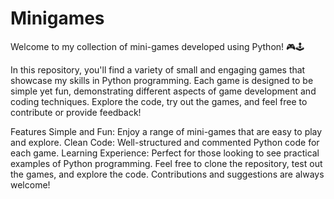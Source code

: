 # Minigames
Welcome to my collection of mini-games developed using Python! 🎮🕹️

In this repository, you'll find a variety of small and engaging games that showcase my skills in Python programming. Each game is designed to be simple yet fun, demonstrating different aspects of game development and coding techniques. Explore the code, try out the games, and feel free to contribute or provide feedback!

Features
Simple and Fun: Enjoy a range of mini-games that are easy to play and explore.
Clean Code: Well-structured and commented Python code for each game.
Learning Experience: Perfect for those looking to see practical examples of Python programming.
Feel free to clone the repository, test out the games, and explore the code. Contributions and suggestions are always welcome!
